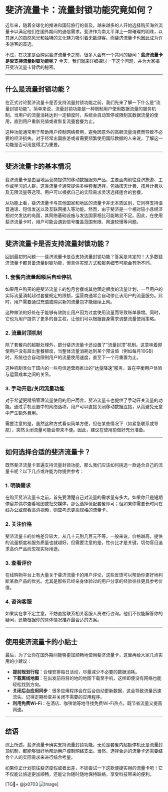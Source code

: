 # 斐济流量卡：流量封锁功能究竟如何？

近年来，随着全球化的推进和国际旅行的普及，越来越多的人开始选择购买海外流量卡以满足他们在国外期间的通信需求。斐济作为南太平洋上一颗璀璨的明珠，以其迷人的自然风光和独特的文化魅力吸引着无数游客。而斐济流量卡也因此成为许多游客的首选。

不过，在决定是否购买斐济流量卡之前，很多人会有一个共同的疑问：**斐济流量卡是否支持流量封锁功能呢？** 今天，我们就来详细探讨一下这个问题，并为大家揭开斐济流量卡背后的秘密。

---

## 什么是流量封锁功能？

在正式讨论斐济流量卡是否支持流量封锁功能之前，我们先来了解一下什么是“流量封锁功能”。简单来说，流量封锁功能是一种限制用户使用数据流量的服务机制。当用户的流量消耗达到一定额度时，系统会自动暂停或限制其数据流量的使用，直到用户重新充值或者恢复流量套餐为止。

这种功能通常用于帮助用户控制网络费用，避免因意外的高额流量消费而导致不必要的经济损失。对于经常出国旅游或者需要频繁使用国际数据的人来说，了解这一功能是否可用显得尤为重要。

---

## 斐济流量卡的基本情况

斐济流量卡是由当地运营商提供的移动数据服务产品，主要面向前往斐济旅游、工作或学习的人群。这类流量卡通常提供多种套餐选择，包括按天计费、按月计费以及无限流量等选项。用户可以根据自己的实际需求灵活选择适合的套餐。

从功能上看，斐济流量卡与其他国家和地区的流量卡并无本质区别，它同样支持语音通话、短信发送以及互联网接入等功能。然而，由于斐济是一个相对较小且经济相对欠发达的岛国，其网络基础设施与发达国家相比可能略显不足。因此，在使用斐济流量卡时，用户可能会遇到信号覆盖范围有限、网速较慢等问题。

---

## 斐济流量卡是否支持流量封锁功能？

回到最初的问题——斐济流量卡是否支持流量封锁功能？答案是肯定的！大多数斐济流量卡都具备流量封锁功能，但具体实现方式和服务细节可能会有所不同。

### 1. **套餐内流量超额后自动停机**
   如果用户购买的是斐济流量卡的包月套餐或其他固定额度的流量计划，一旦用户的实际流量消耗超过套餐规定的限额，运营商通常会自动停止该用户的流量服务。此时，用户需要通过充值或购买新的流量包才能继续上网。

   这种做法的好处在于能够有效防止用户因为过度使用流量而导致账单暴增。同时，它也为用户提供了更多的自主权，让他们可以根据自身需求调整流量使用策略。

### 2. **流量封顶机制**
   除了套餐内的超额处理外，部分斐济流量卡还设置了“流量封顶”机制。这意味着即使用户没有超出套餐额度，当整体流量消耗达到某个预设值（例如每月10GB）时，系统也会自动限制用户的流量使用速度，直至下一个月重置为止。

   这种机制类似于国内的一些电信运营商推出的“达量降速”服务，旨在平衡用户体验与运营成本之间的关系。

### 3. **手动开启/关闭流量功能**
   对于希望更精细管理流量使用的用户而言，斐济流量卡也提供了手动开关流量的功能。通过手机设置中的网络选项，用户可以直接关闭移动数据连接，从而避免无意中产生额外费用。

   需要注意的是，虽然这种方式看似简单方便，但在某些情况下（如紧急联系或导航），突然关闭流量可能会带来不便。因此，建议在使用前做好充分准备。

---

## 如何选择合适的斐济流量卡？

既然斐济流量卡普遍支持流量封锁功能，那么我们应该如何挑选一款适合自己的流量卡呢？以下几点或许能为你提供参考：

### 1. **明确需求**
   在购买斐济流量卡之前，首先要清楚自己对流量的需求量有多大。如果你只是短期停留并偶尔查看地图或社交媒体，那么选择低配套餐即可；但如果你需要长时间在线办公或观看高清视频，则应考虑更高规格的流量卡。

### 2. **关注价格**
   斐济流量卡的价格差异较大，从几十元到几百元不等。一般来说，价格越高，提供的流量额度和服务质量也就越好。但需要注意的是，性价比才是关键，切勿盲目追求高价产品而忽视实际用途。

### 3. **查看评价**
   在线购物平台上有大量关于斐济流量卡的用户评论，这些反馈可以帮助你更好地判断某款产品的优劣。尤其是那些已经亲身体验过的用户分享的经验往往更具参考价值。

### 4. **咨询客服**
   如果实在拿不定主意，不妨直接联系相关客服人员进行咨询。他们不仅能解答你的疑问，还能根据你的具体情况推荐最合适的方案。

---

## 使用斐济流量卡的小贴士

最后，为了让你在国外期间能够更加顺畅地使用斐济流量卡，这里再给大家几点实用的小建议：

- **提前规划行程**：合理安排每日活动，尽量减少不必要的数据消耗。
- **下载离线地图**：在出发前将目的地的地图下载至手机，这样即便没有网络也能轻松找到方向。
- **关闭后台应用同步**：很多应用程序会在后台自动更新数据，这会导致流量迅速流失。记得定期检查并关闭不需要的应用程序。
- **利用免费Wi-Fi**：在酒店、咖啡馆等地寻找免费Wi-Fi热点，既节省流量又提高网速。

---

## 结语

综上所述，斐济流量卡确实支持流量封锁功能，无论是套餐内超额停机还是流量封顶机制，都能够很好地帮助用户控制网络支出。当然，选择合适的流量卡还需要结合个人的实际需求来进行综合考量。

如果你正计划前往斐济度假或者出差，不妨尝试一下这款便捷实用的流量卡吧！它不仅能让旅途更加顺畅，还能让你随时随地保持联络，享受科技带来的便利。

[TG💪+ @jx0703 ![Image](https://github.com/user-attachments/assets/dbca1d08-cadb-493c-b0ec-ad6f7a83f270)]